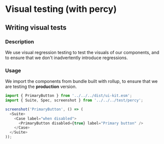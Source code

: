 # Visual testing (with percy)

## Writing visual tests

### Description

We use visual regression testing to test the visuals of our components, and to ensure that we don't inadvertently introduce regressions.

### Usage

We import the components from bundle built with rollup, to ensure that we are testing the **production** version.

```js
import { PrimaryButton } from '../../../dist/ui-kit.esm';
import { Suite, Spec, screenshot } from '../../../test/percy';

screenshot('PrimaryButton', () => (
  <Suite>
    <Case label="when disabled">
      <PrimaryButton disabled={true} label="Primary button" />
    </Case>
  </Suite>
));
```
